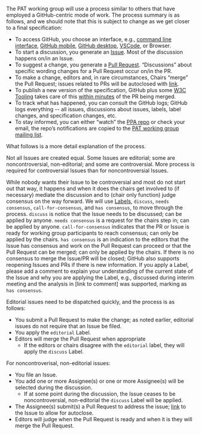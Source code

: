 The PAT working group will use a process similar to others that have employed a GitHub-centric mode of work. The process summary is as follows, and we should note that this is subject to change as we get closer to a final specification:

* To access GitHub, you choose an interface, e.g., [command line interface](https://docs.github.com/en/github-cli), [GitHub mobile](https://docs.github.com/en/get-started/using-github/github-mobile), [GitHub desktop](https://docs.github.com/en/desktop), [VSCode](https://code.visualstudio.com/docs/sourcecontrol/github), or Browser.
* To start a discussion, you generate an [Issue](https://docs.github.com/en/issues/tracking-your-work-with-issues/using-issues/creating-an-issue). Most of the discussion happens on/in an Issue.
* To suggest a change, you generate a [Pull Request](https://docs.github.com/en/pull-requests/collaborating-with-pull-requests/proposing-changes-to-your-work-with-pull-requests/creating-a-pull-request).  “Discussions” about specific wording changes for a Pull Request occur on/in the PR.
* To make a change, editors and, in rare circumstances, Chairs “merge” the Pull Request; issues related to PRs will be autoclosed with [link](https://docs.github.com/en/issues/tracking-your-work-with-issues/using-issues/linking-a-pull-request-to-an-issue).
* To publish a new version of the specification, GitHub plus some [W3C Tooling](https://github.com/w3c/echidna?tab=readme-ov-file) takes care of this [within minutes](https://www.w3.org/2021/03/18-echidna/?full#1) of the PR being merged.
* To track what has happened, you can consult the GitHub logs; GitHub logs everything -- all issues, discussions about issues, labels, label changes, and specification changes, etc.
* To stay informed, you can either “watch” the [PPA repo](https://github.com/w3c/ppa) or check your email, the repo’s notifications are copied to the [PAT working group mailing list](https://lists.w3.org/Archives/Public/public-patwg/).

What follows is a more detail explanation of the process.

Not all Issues are created equal. Some Issues are editorial; some are noncontroversial, non-editorial; and some are controversial. More process is required for controversial Issues than for noncontroversial Issues.

While nobody wants their Issue to be controversial and most do not start out that way, it happens and when it does the chairs get involved to (if necessary) mediate the discussion and to (chair only function) judge consensus on the way forward. We will use [Labels](https://docs.github.com/en/issues/using-labels-and-milestones-to-track-work/managing-labels), `discuss`, `needs consensus`, `call-for-consensus`, and `has consensus`, to move through the process. `discuss` is notice that the Issue needs to be discussed; can be applied by anyone. `needs consensus` is a request for the chairs step in; can be applied by anyone. `call-for-consensus` indicates that the PR or Issue is ready for working group participants to reach consensus; can only be applied by the chairs. `has consensus` is an indication to the editors that the Issue has consensus and work on the Pull Request can proceed or that the Pull Request can be merged; can only be applied by the chairs. If there is no consensus to merge the Issue/PR will be closed; GitHub also supports reopening Issues and PRs if there is new information. If you apply a Label, please add a comment to explain your understanding of the current state of the Issue and why you are applying the Label, e.g., discussed during interim meeting and the analysis in [link to comment] was supported, marking as `has consensus`.

Editorial issues need to be dispatched quickly, and the process is as follows:

* You submit a Pull Request to make the change; as noted earlier, editorial issues do not require that an Issue be filed.
* You apply the `editorial` Label.
* Editors will merge the Pull Request when appropriate
  * If the editors or chairs disagree with the `editorial` label, they will apply the `discuss` Label.

For noncontroverisal, non-editorial issues:
  * You file an Issue.
  * You add one or more Assignee(s) or one or more Assignee(s) will be selected during the discussion.
    * If at some point during the discussion, the Issue ceases to be noncontroversial, non-editorial the `discuss` Label will be applied.
  * The Assignee(s) submit(s) a Pull Request to address the issue; [link](https://docs.github.com/en/issues/tracking-your-work-with-issues/using-issues/linking-a-pull-request-to-an-issue) to the Issue to allow for autoclose.
  * Editors will judge when the Pull Request is ready and when it is they will merge the Pull Request.
